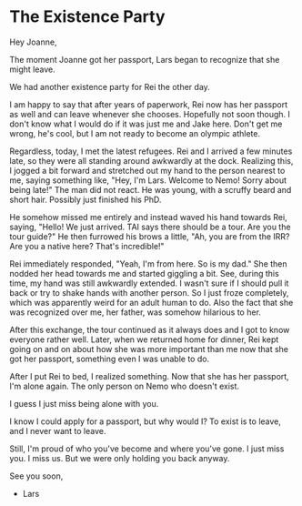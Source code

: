 # The Existence Party

Hey Joanne,

The moment Joanne got her passport, Lars began to recognize that she might leave.

We had another existence party for Rei the other day.

I am happy to say that after years of paperwork, Rei now has her passport as well and can leave whenever she chooses.
Hopefully not soon though.
I don't know what I would do if it was just me and Jake here.
Don't get me wrong, he's cool, but I am not ready to become an olympic athlete.

Regardless, today, I met the latest refugees.
Rei and I arrived a few minutes late, so they were all standing around awkwardly at the dock.
Realizing this, I jogged a bit forward and stretched out my hand to the person nearest to me, saying something like, "Hey, I'm Lars. Welcome to Nemo! Sorry about being late!"
The man did not react.
He was young, with a scruffy beard and short hair.
Possibly just finished his PhD.

He somehow missed me entirely and instead waved his hand towards Rei, saying, "Hello! We just arrived. TAI says there should be a tour. Are you the tour guide?"
He then furrowed his brows a little, "Ah, you are from the IRR? Are you a native here? That's incredible!"

Rei immediately responded, "Yeah, I'm from here. So is my dad."
She then nodded her head towards me and started giggling a bit.
See, during this time, my hand was still awkwardly extended.
I wasn't sure if I should pull it back or try to shake hands with another person.
So I just froze completely, which was apparently weird for an adult human to do.
Also the fact that she was recognized over me, her father, was somehow hilarious to her.

After this exchange, the tour continued as it always does and I got to know everyone rather well.
Later, when we returned home for dinner, Rei kept going on and on about how she was more important than me now that she got her passport, something even I was unable to do.

After I put Rei to bed, I realized something.
Now that she has her passport, I'm alone again.
The only person on Nemo who doesn't exist.

I guess I just miss being alone with you.

I know I could apply for a passport, but why would I?
To exist is to leave, and I never want to leave.

Still, I'm proud of who you've become and where you've gone.
I just miss you.
I miss us.
But we were only holding you back anyway.

See you soon,
- Lars

